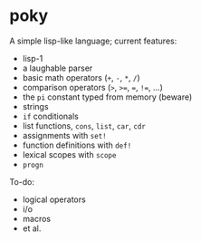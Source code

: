 # poky

A simple lisp-like language; current features:

- lisp-1
- a laughable parser
- basic math operators (`+`, `-`, `*`, `/`)
- comparison operators (`>`, `>=`, `=`, `!=`, …)
- the `pi` constant typed from memory (beware)
- strings
- `if` conditionals
- list functions, `cons`, `list`, `car`, `cdr`
- assignments with `set!`
- function definitions with `def!`
- lexical scopes with `scope`
- `progn`

To-do:

- logical operators
- i/o
- macros
- et al.
